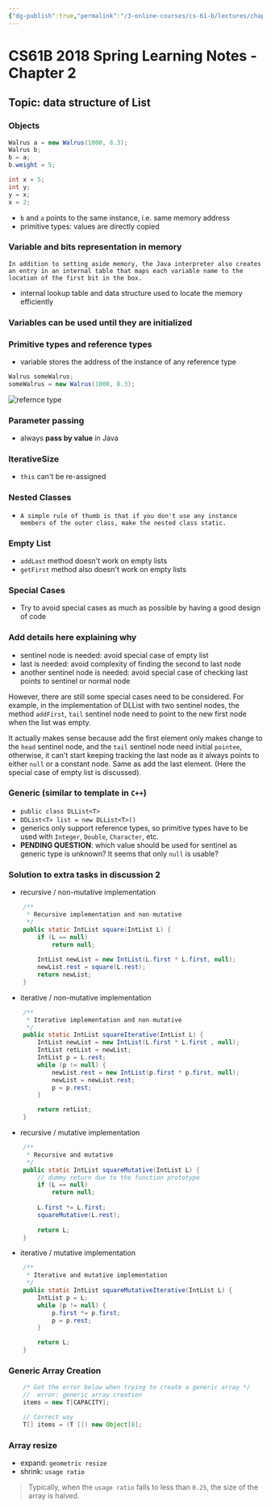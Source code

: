 ```yaml
---
{"dg-publish":true,"permalink":"/3-online-courses/cs-61-b/lectures/chapter-2/notes/chapter-2/","noteIcon":"","created":"2024-01-31T22:49:21.497+01:00","updated":"2024-01-31T22:50:27.687+01:00"}
---
```



# CS61B 2018 Spring Learning Notes - Chapter 2

## Topic: data structure of List

### Objects
```java
Walrus a = new Walrus(1000, 8.3);
Walrus b;
b = a;
b.weight = 5;

int x = 5;
int y;
y = x;
x = 2;
```
- `b` and `a` points to the same instance, i.e. same memory address
- primitive types: values are directly copied

### Variable and bits representation in memory
`In addition to setting aside memory, the Java interpreter also creates an entry in an internal table that maps each variable name to the location of the first bit in the box.`
- internal lookup table and data structure used to locate the memory efficiently


### Variables can be used until they are initialized

### Primitive types and reference types
- variable stores the address of the instance of any reference type
```java
Walrus someWalrus;
someWalrus = new Walrus(1000, 8.3);
```
![refernce type](./../asset/reference_type.png "Reference Type")


### Parameter passing
- always **pass by value** in Java 


### IterativeSize
- `this` can't be re-assigned


### Nested Classes
- `A simple rule of thumb is that if you don't use any instance members of the outer class, make the nested class static.`


### Empty List
- `addLast` method doesn't work on empty lists
- `getFirst` method also doesn't work on empty lists


### Special Cases
- Try to avoid special cases as much as possible by having a good design of code

### Add details here explaining why
- sentinel node is needed: avoid special case of empty list
- last is needed: avoid complexity of finding the second to last node
- another sentinel node is needed: avoid special case of checking last points to sentinel or normal node

However, there are still some special cases need to be considered. For example, in the implementation of DLList with two sentinel nodes, the method `addFirst`, `tail` sentinel node need to point to the new first node when the list was empty.

It actually makes sense because add the first element only makes change to the `head` sentinel node, and the `tail` sentinel node need initial `pointee`, otherwise, it can't start keeping tracking the last node as it always points to either `null` or a constant node. Same as add the last element. (Here the special case of empty list is discussed).


### Generic (similar to template in `C++`)
- `public class DLList<T>`
- `DDList<T> list = new DLList<T>()`
- generics only support reference types, so primitive types have to be used with `Integer`, `Double`, `Character`, etc.
- **PENDING QUESTION**: which value should be used for sentinel as generic type is unknown? It seems that only `null` is usable?

### Solution to extra tasks in discussion 2
- recursive / non-mutative implementation
```java
    /**
     * Recursive implementation and non-mutative
     */
    public static IntList square(IntList L) {
        if (L == null)
            return null;
        
        IntList newList = new IntList(L.first * L.first, null);
        newList.rest = square(L.rest);
        return newList;
    }
```
- iterative / non-mutative implementation
```java
    /**
     * Iterative implementation and non-mutative
     */
    public static IntList squareIterative(IntList L) {
        IntList newList = new IntList(L.first * L.first , null);
        IntList retList = newList;
        IntList p = L.rest;
        while (p != null) {
            newList.rest = new IntList(p.first * p.first, null);
            newList = newList.rest;
            p = p.rest;
        }

        return retList;
    }
```
- recursive / mutative implementation
```java
    /**
     * Recursive and mutative
     */
    public static IntList squareMutative(IntList L) {
        // dummy return due to the function prototype
        if (L == null)
            return null;
        
        L.first *= L.first;
        squareMutative(L.rest);
        
        return L;
    }
```
- iterative / mutative implementation
```java
    /**
     * Iterative and mutative implementation
     */
    public static IntList squareMutativeIterative(IntList L) {
        IntList p = L;
        while (p != null) {
            p.first *= p.first;
            p = p.rest;
        }

        return L;
    }
```

### Generic Array Creation
```java
    /* Got the error below when trying to create a generic array */
    //  error: generic array creation
    items = new T[CAPACITY];

    // Correct way
    T[] items = (T []) new Object[8];
```

### Array resize
- expand: `geometric resize`
- shrink: `usage ratio`

> Typically, when the `usage ratio` falls to less than `0.25`, the size of the array is halved.